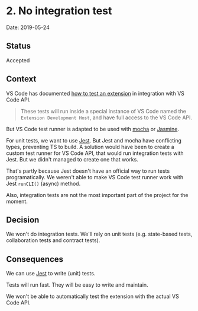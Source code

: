 # 2. No integration test

Date: 2019-05-24

## Status

Accepted

## Context

VS Code has documented [how to test an extension][testing-extension] in integration with VS Code API.

> These tests will run inside a special instance of VS Code named the `Extension Development Host`, and have full access to the VS Code API.

But VS Code test runner is adapted to be used with [mocha][mocha] or [Jasmine][jasmine].

For unit tests, we want to use [Jest][jest]. But Jest and mocha have conflicting types, preventing TS to build. A solution would have been to create a custom test runner for VS Code API, that would run integration tests with Jest. But we didn't managed to create one that works.

That's partly because Jest doesn't have an official way to run tests programatically. We weren't able to make VS Code test runner work with Jest `runCLI()` (async) method.

Also, integration tests are not the most important part of the project for the moment.

## Decision

We won't do integration tests. We'll rely on unit tests (e.g. state-based tests, collaboration tests and contract tests).

## Consequences

We can use [Jest][jest] to write (unit) tests.

Tests will run fast. They will be easy to write and maintain.

We won't be able to automatically test the extension with the actual VS Code API.

[testing-extension]: https://code.visualstudio.com/api/working-with-extensions/testing-extension
[mocha]: https://mochajs.org/
[jasmine]: https://jasmine.github.io/
[jest]: https://jestjs.io/
